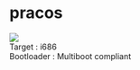 # pracos
![](https://stillmaintained.com/ergrelet/pracos.png)  
Target : i686  
Bootloader : Multiboot compliant

